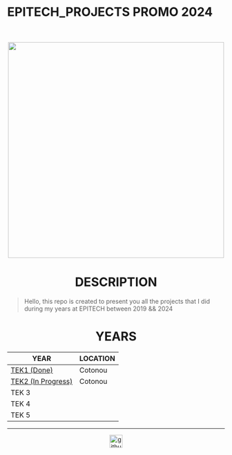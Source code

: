 # EPITECH_PROJECTS PROMO 2024

<p align="center">
    <br/><br/>
    <img src="https://upload.wikimedia.org/wikipedia/commons/thumb/2/2d/Epitech.png/1598px-Epitech.png" width="500">
</p>

<h1 align="center"> DESCRIPTION </h1>

> Hello, this repo is created to present you all the projects that I did during my years at EPITECH between 2019 && 2024

<h1 align="center"> YEARS </h1>

<table align="center">
    <thead>
        <tr>
            <th>YEAR</th>
            <th>LOCATION</th>
        </tr>
    </thead>
    <tbody>
        <tr>
            <td> <a href="./TEK1">TEK1 (Done)</a> </td>
            <td>Cotonou</td>
        </tr>
        <tr>
            <td> <a href="./TEK2">TEK2 (In Progress)</a> </td>
            <td>Cotonou</td>
        </tr>
        <tr>
            <td>TEK 3</td>
            <td></td>
        </tr>
        <tr>
            <td>TEK 4</td>
            <td></td>
        </tr>
        <tr>
            <td>TEK 5</td>
            <td></td>
        </tr>
    </tbody>
</table>

---

<div align="center">

<a href="https://github.com/blacky-yg" target="_blank"><img src="https://cdn.jsdelivr.net/npm/simple-icons@3.0.1/icons/github.svg" alt="github.com" width="30"></a>

</div>
